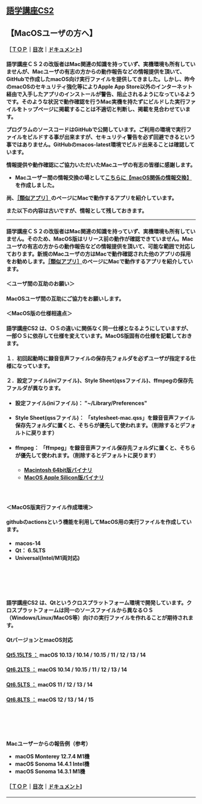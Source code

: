 ## [語学講座CS2](https://csreviser.github.io/CaptureStream2/)  
## 【MacOSユーザの方へ】     
#### ［[ＴＯＰ](./)**｜**[目次](./#目次)**｜**[ドキュメント](./#ドキュメント-1)]
**語学講座ＣＳ２の改版者はMac関連の知識を持っていず、実機環境も所有していませんが、Macユーザの有志の方からの動作報告などの情報提供を頂いて、GitHubで作成したmacOS向け実行ファイルを提供してきました。しかし、昨今のmacOSのセキュリティ強化等によりApple App Store以外のインターネット経由で入手したアプリのインストールが警告、阻止されるようになっているようです。そのような状況で動作確認を行うMac実機を持たずにビルドした実行ファイルをトップページに掲載することは不適切と判断し、掲載を見合わせています。**


**プログラムのソースコードはGitHubで公開しています。ご利用の環境で実行ファイルをビルドする事が出来ますが、セキュリティ警告を必ず回避できるという事ではありません。GitHubのmacos-latest環境でビルド出来ることは確認しています。**

**情報提供や動作確認にご協力いただいたMacユーザの有志の皆様に感謝します。**

  * **Macユーザー間の情報交換の場として[こちらに【macOS関係の情報交換】](https://github.com/CSReviser/CaptureStream2/discussions/24)を作成しました。**

**尚、[［類似アプリ］](https://csreviser.github.io/CaptureStream2/application)のページにMacで動作するアプリを紹介しています。**


**また以下の内容は古いですが、情報として残しておきます。**



---
#### 語学講座ＣＳ２の改版者はMac関連の知識を持っていず、実機環境も所有していません。そのため、MacOS版はリリース前の動作が確認できていません。Macユーザの有志の方からの動作報告などの情報提供を頂いて、可能な範囲で対応しております。新規のMacユーザの方はMacで動作確認された他のアプリの採用をお勧めします。[［類似アプリ］](https://csreviser.github.io/CaptureStream2/application)のページにMacで動作するアプリを紹介しています。
#### ＜ユーザ間の互助のお願い＞
#### MacOSユーザ間の互助にご協力をお願いします。

#### ＜MacOS版の仕様相違点＞
#### 語学講座CS2 は、ＯＳの違いに関係なく同一仕様となるようにしていますが、一部ＯＳに依存して仕様を変えています。MacOS版固有の仕様を記載しておきます。
#### １．初回起動時に録音音声ファイルの保存先フォルダを必ずユーザが指定する仕様になっています。
#### ２．設定ファイル(iniファイル)、Style Sheet(qssファイル)、ffmpegの保存先ファルダが異なります。
* #### 設定ファイル(iniファイル)： "~/Library/Preferences"
* #### Style Sheet(qssファイル)： 「stylesheet-mac.qss」を録音音声ファイル保存先フォルダに置くと、そちらが優先して使われます。（削除するとデフォルトに戻ります）
* #### ffmpeg： 「ffmpeg」を録音音声ファイル保存先フォルダに置くと、そちらが優先して使われます。（削除するとデフォルトに戻ります）
   * **[Macintosh 64bit版バイナリ](https://evermeet.cx/ffmpeg/)**
   * **[MacOS Apple Silicon版バイナリ](https://www.osxexperts.net/)**
#### 　　


#### ＜MacOS版実行ファイル作成環境＞
#### githubのactionsという機能を利用してMacOS用の実行ファイルを作成しています。
   * **macos-14**
   * **Qt： 6.5LTS**
   * **Universal(Intel/M1両対応)**



#### 　　
#### 　　
#### 語学講座CS2 は、Qtというクロスプラットフォーム環境で開発しています。クロスプラットフォームは同一のソースファイルから異なるＯＳ（Windows/Linux/MacOS等）向けの実行ファイルを作れることが期待されます。
#### QtバージョンとmacOS対応
#### [Qt5.15LTS ：](https://doc.qt.io/qt-5/macos.html) macOS 10.13 / 10.14 / 10.15 / 11 / 12 / 13 / 14
#### [Qt6.2LTS ：](https://doc.qt.io/qt-6.2/macos.html) macOS 10.14 / 10.15 / 11 / 12 / 13 / 14
#### [Qt6.5LTS ：](https://doc.qt.io/qt-6.5/macos.html) macOS 11 / 12 / 13 / 14
#### [Qt6.8LTS ：](https://doc.qt.io/qt-6/macos.html) macOS 12 / 13 / 14 / 15
#### 　　
#### 　　 
**Macユーザーからの報告例（参考）**            
  - **macOS Monterey 12.7.4 M1機**           
  - **macOS Sonoma 14.4.1 Intel機**
  - **macOS Sonoma 14.3.1 M1機**


#### ［[ＴＯＰ](./)**｜**[目次](./#目次)**｜**[ドキュメント](./#ドキュメント-1)]

*** 
 <link rel="shortcut icon" type="image/x-icon" href="https://avatars.githubusercontent.com/u/46049273?v=4">
 <meta name="twitter:image:src" content="https://avatars.githubusercontent.com/u/46049273?v=4">
